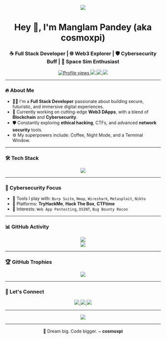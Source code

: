 <!-- BADASS CODING RABBIT -->
<p align="center">
  <img src=https://user-images.githubusercontent.com/74038190/225813708-98b745f2-7d22-48cf-9150-083f1b00d6c9.gif />
</p>

<h1 align="center">Hey 👋, I'm Manglam Pandey (aka <strong>cosmoxpi</strong>)</h1>
<h3 align="center">☕ Full Stack Developer | 🌐 Web3 Explorer | 🛡️ Cybersecurity Buff | 🌌 Space Sim Enthusiast</h3>

<p align="center">
  <a href="https://github.com/cosmoxpi">
    <img src="https://komarev.com/ghpvc/?username=cosmoxpi&style=for-the-badge&color=blueviolet" alt="Profile views" />
  </a>
  <a href="mailto:your.email@example.com">
    <img src="https://img.shields.io/badge/Email-D14836?style=for-the-badge&logo=gmail&logoColor=white" />
  </a>
  <a href="https://linkedin.com/in/yourlinkedin">
    <img src="https://img.shields.io/badge/LinkedIn-0077B5?style=for-the-badge&logo=linkedin&logoColor=white" />
  </a>
  <a href="https://instagram.com/_manglampandey__">
    <img src="https://img.shields.io/badge/Instagram-E4405F?style=for-the-badge&logo=instagram&logoColor=white" />
  </a>
</p>

---

### 🔥 About Me

- 👨‍💻 I'm a **Full Stack Developer** passionate about building secure, futuristic, and immersive digital experiences.
- 🚀 Currently working on cutting-edge **Web3 DApps**, with a blend of **Blockchain** and **Cybersecurity**.
- 🛡️ Constantly exploring **ethical hacking**, CTFs, and advanced **network security** tools.
- ⚙️ My superpowers include: Coffee, Night Mode, and a Terminal Window.

---

### 🛠️ Tech Stack

<p align="center">
  <img src="https://skillicons.dev/icons?i=js,ts,react,nodejs,express,nextjs,mongodb,solidity,threejs,cpp,python,linux,git,github,vscode" />
</p>

---

### 🚨 Cybersecurity Focus

- 🔎 Tools I play with: `Burp Suite`, `Nmap`, `Wireshark`, `Metasploit`, `Nikto`
- 🧠 Platforms: **TryHackMe**, **Hack The Box**, **CTFtime**
- 🧰 Interests: `Web App Pentesting`, `OSINT`, `Bug Bounty Recon`

---

 
### 📊 GitHub Activity

<p align="center">
  <img src="https://github-readme-stats.vercel.app/api?username=cosmoxpi&theme=radical&show_icons=true&hide_border=true" />
  <br />
  <img src="https://streak-stats.demolab.com?user=cosmoxpi&theme=radical&hide_border=true" />
</p>

---

### 🏆 GitHub Trophies

<p align="center">
  <img src="https://github-profile-trophy.vercel.app/?username=cosmoxpi&theme=onedark&no-frame=true&margin-w=10&column=7" />
</p>

---

### 🔗 Let's Connect

<p align="center">
  <a href="https://linkedin.com/in/manglam-pandey">
    <img src="https://img.shields.io/badge/LinkedIn-0A66C2?style=for-the-badge&logo=linkedin&logoColor=white" />
  </a>
  <a href="https://instagram.com/_manglampandey__">
    <img src="https://img.shields.io/badge/Instagram-C13584?style=for-the-badge&logo=instagram&logoColor=white" />
  </a>
  <a href="mailto: manglampandey843.com">
    <img src="https://img.shields.io/badge/Gmail-D14836?style=for-the-badge&logo=gmail&logoColor=white" />
  </a>
</p>

---

<p align="center">
  <img src="https://readme-typing-svg.demolab.com?font=Fira+Code&size=22&pause=1000&color=F70000&center=true&vCenter=true&width=600&lines=Full+Stack+Developer+%7C+Cybersecurity+Nerd+%7C+Web3+%7C+3D+Simulations;Hacking+my+way+through+the+universe+%F0%9F%92%80;Made+with+Markdown+and+madness+%F0%9F%92%A1" />
</p>

---

<p align="center">🧠 Dream big. Code bigger. ~ <strong>cosmoxpi</strong></p>
